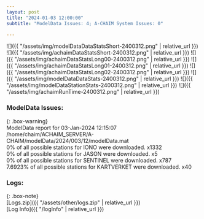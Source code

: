 ```yaml
---
layout: post
title: "2024-01-03 12:00:00"
subtitle: "ModelData Issues: 4; A-CHAIM System Issues: 0"

---
```


![]({{ "/assets/img/modelDataDataStatsShort-2400312.png" | relative_url }})
![]({{ "/assets/img/achaimDataStatsShort-2400312.png" | relative_url }})
![]({{ "/assets/img/achaimDataStatsLong00-2400312.png" | relative_url }})
![]({{ "/assets/img/achaimDataStatsLong01-2400312.png" | relative_url }})
![]({{ "/assets/img/achaimDataStatsLong02-2400312.png" | relative_url }})
![]({{ "/assets/img/modelDataDataStats-2400312.png" | relative_url }})
![]({{ "/assets/img/modelDataStationStats-2400312.png" | relative_url }})
![]({{ "/assets/img/achaimRunTime-2400312.png" | relative_url }})


### ModelData Issues:  
  
{: .box-warning}  
 ModelData report for 03-Jan-2024 12:15:07   
 /home/chaim/ACHAIM_SERVER/A-CHAIM/modelData/2024/003/12/modelData.mat   
 0% of all possible stations for IONO were downloaded. x1332   
 0% of all possible stations for JASON were downloaded. x5   
 0% of all possible stations for SENTINEL were downloaded. x787   
 7.6923% of all possible stations for KARTVERKET were downloaded. x40   
  


### Logs:  
  
{: .box-note}  
[Logs.zip]({{ "/assets/other/logs.zip" | relative_url }})  
[Log Info]({{ "/logInfo" | relative_url }})  
